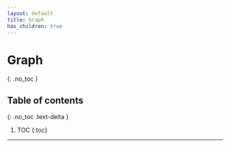 ```yaml
---
layout: default
title: Graph
has_children: true
---
```


# Graph

{: .no_toc }

## Table of contents
{: .no_toc .text-delta }

1. TOC
{:toc}

---

